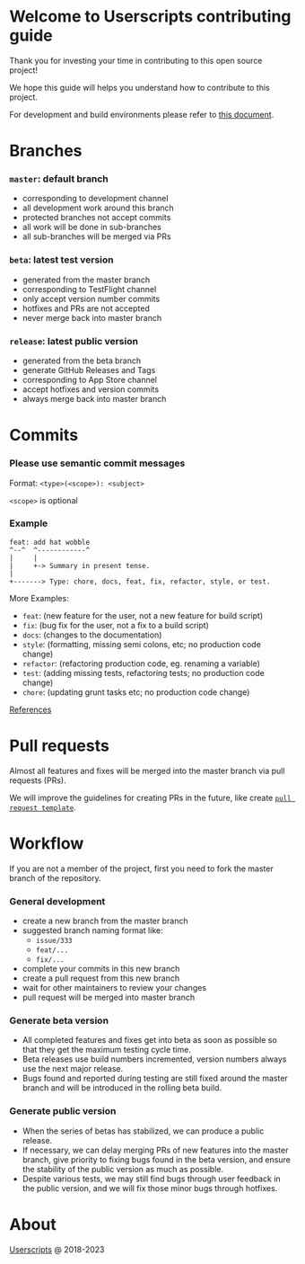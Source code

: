 # Welcome to Userscripts contributing guide

Thank you for investing your time in contributing to this open source project!

We hope this guide will helps you understand how to contribute to this project.

For development and build environments please refer to [this document](dev.md).

# Branches

### `master`: default branch
- corresponding to development channel
- all development work around this branch
- protected branches not accept commits
- all work will be done in sub-branches
- all sub-branches will be merged via PRs

### `beta`: latest test version
- generated from the master branch
- corresponding to TestFlight channel
- only accept version number commits
- hotfixes and PRs are not accepted
- never merge back into master branch

### `release`: latest public version
- generated from the beta branch
- generate GitHub Releases and Tags
- corresponding to App Store channel
- accept hotfixes and version commits
- always merge back into master branch

# Commits
### Please use semantic commit messages

Format: `<type>(<scope>): <subject>`

`<scope>` is optional

### Example

```
feat: add hat wobble
^--^  ^------------^
|     |
|     +-> Summary in present tense.
|
+-------> Type: chore, docs, feat, fix, refactor, style, or test.
```

More Examples:

- `feat`: (new feature for the user, not a new feature for build script)
- `fix`: (bug fix for the user, not a fix to a build script)
- `docs`: (changes to the documentation)
- `style`: (formatting, missing semi colons, etc; no production code change)
- `refactor`: (refactoring production code, eg. renaming a variable)
- `test`: (adding missing tests, refactoring tests; no production code change)
- `chore`: (updating grunt tasks etc; no production code change)

[References](https://gist.github.com/joshbuchea/6f47e86d2510bce28f8e7f42ae84c716)

# Pull requests

Almost all features and fixes will be merged into the master branch via pull requests (PRs).

We will improve the guidelines for creating PRs in the future, like create [`pull request template`](https://docs.github.com/communities/using-templates-to-encourage-useful-issues-and-pull-requests/creating-a-pull-request-template-for-your-repository).

# Workflow

If you are not a member of the project, first you need to fork the master branch of the repository.

### General development
- create a new branch from the master branch
- suggested branch naming format like:
  - `issue/333`
  - `feat/...`
  - `fix/...`
- complete your commits in this new branch
- create a pull request from this new branch
- wait for other maintainers to review your changes
- pull request will be merged into master branch

### Generate beta version

- All completed features and fixes get into beta as soon as possible so that they get the maximum testing cycle time.
- Beta releases use build numbers incremented, version numbers always use the next major release.
- Bugs found and reported during testing are still fixed around the master branch and will be introduced in the rolling beta build.

### Generate public version

- When the series of betas has stabilized, we can produce a public release.
- If necessary, we can delay merging PRs of new features into the master branch, give priority to fixing bugs found in the beta version, and ensure the stability of the public version as much as possible.
- Despite various tests, we may still find bugs through user feedback in the public version, and we will fix those minor bugs through hotfixes.

# About
[Userscripts](https://github.com/quoid/userscripts) @ 2018-2023